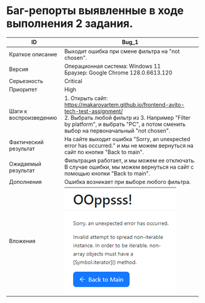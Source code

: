 # Баг-репорты выявленные в ходе выполнения 2 задания.
| ID      | Bug_1                                            |
|---------|--------------------------------------------------|
| Краткое описание | Выходит ошибка при смене фильтра на "not chosen". |
| Версия  | Операционная система: Windows 11<br> Браузер: Google Chrome 128.0.6613.120 |
| Серьезность | Critical  |
| Приоритет  | High  |
| Шаги к воспроизведению | 1. Открыть сайт: https://makarovartem.github.io/frontend-avito-tech-test-assignment/ <br> 2. Выбрать любой фильтр из 3. Например "Filter by platform", и выбрать "PC", а потом сменить выбор на первоначальный "not chosen". |
| Фактический результат | На сайте выходит ошибка "Sorry, an unexpected error has occurred." и мы не можем вернуться на сайт по кнопке "Back to main". |
| Ожидаемый результат | Фильтрация работает, и мы можем ее отключать. В случае ошибки, мы можем вернуться на сайт с помощью кнопки "Back to main". |
| Дополнения | Ошибка возникает при выборе любого фильтра. |
| Вложения | ![Image Alt](https://github.com/tatBulat/Avito_Internships/blob/master/Attachment/bug_1.png) |
